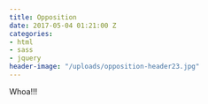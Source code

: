 ```yaml
---
title: Opposition
date: 2017-05-04 01:21:00 Z
categories:
- html
- sass
- jquery
header-image: "/uploads/opposition-header23.jpg"
---
```


Whoa!!!